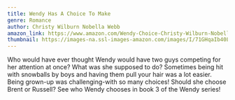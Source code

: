 ```yaml
---
title: Wendy Has A Choice To Make
genre: Romance
author: Christy Wilburn Nobella Webb
amazon_link: https://www.amazon.com/Wendy-Choice-Christy-Wilburn-Nobella/dp/1648951449/ref=sr_1_1?crid=JDOMJF5Z4KR7&keywords=9781648951442&qid=1643544094&sprefix=%2Caps%2C300&sr=8-1
thumbnail: https://images-na.ssl-images-amazon.com/images/I/71GHqaIb40L.jpg
---
```

Who would have ever thought Wendy would have two guys competing for her attention at once? What was she supposed to do? Sometimes being hit with snowballs by boys and having them pull your hair was a lot easier. Being grown-up was challenging-with so many choices! Should she choose Brent or Russell? See who Wendy chooses in book 3 of the Wendy series!